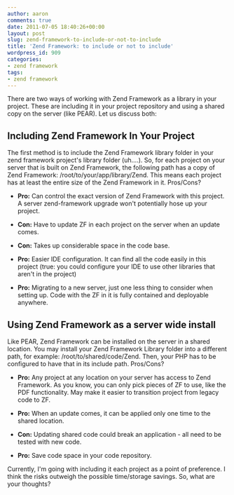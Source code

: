 ```yaml
---
author: aaron
comments: true
date: 2011-07-05 18:40:26+00:00
layout: post
slug: zend-framework-to-include-or-not-to-include
title: 'Zend Framework: to include or not to include'
wordpress_id: 909
categories:
- zend framework
tags:
- zend framework
---
```


There are two ways of working with Zend Framework as a library in your project.  These are including it in your project repository and using a shared copy on the server (like PEAR).  Let us discuss both:



## Including Zend Framework In Your Project


The first method is to include the Zend Framework library folder in your zend framework project's library folder (uh....).  So, for each project on your server that is built on Zend Framework, the following path has a copy of Zend Framework:  /root/to/your/app/library/Zend.  This means each project has at least the entire size of the Zend Framework in it.  Pros/Cons?





  * **Pro:** Can control the exact version of Zend Framework with this project.  A server zend-framework upgrade won't potentially hose up your project.


  * **Con:** Have to update ZF in each project on the server when an update comes.


  * **Con:** Takes up considerable space in the code base.


  * **Pro:** Easier IDE configuration.  It can find all the code easily in this project (true: you could configure your IDE to use other libraries that aren't in the project)


  * **Pro:** Migrating to a new server, just one less thing to consider when setting up.  Code with the ZF in it is fully contained and deployable anywhere.






## Using Zend Framework as a server wide install


Like PEAR, Zend Framework can be installed on the server in a shared location.  You may install your Zend Framework Library folder into a different path, for example: /root/to/shared/code/Zend.  Then, your PHP has to be configured to have that in its include path.  Pros/Cons?





  * **Pro:** Any project at any location on your server has access to Zend Framework.  As you know, you can only pick pieces of ZF to use, like the PDF functionality.  May make it easier to transition project from legacy code to ZF.


  * **Pro:** When an update comes, it can be applied only one time to the shared location.


  * **Con:** Updating shared code could break an application - all need to be tested with new code.


  * **Pro:** Save code space in your code repository.



Currently, I'm going with including it each project as a point of preference.  I think the risks outweigh the possible time/storage savings.  So, what are your thoughts?
